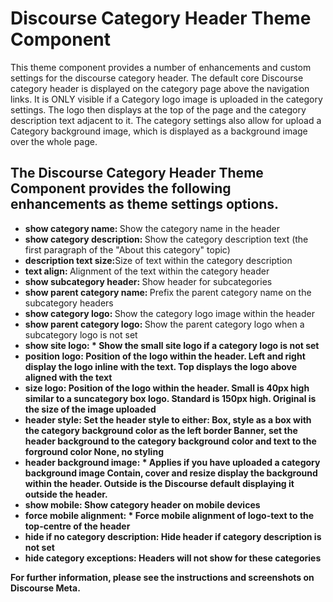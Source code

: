 # Discourse Category Header Theme Component
This theme component provides a number of enhancements and custom settings for the discourse category header.
The default core Discourse category header is displayed on the category page above the navigation links. It is ONLY visible if a Category logo image is uploaded in the category settings. The logo then displays at the top of the page and the category description text adjacent to it. The category settings also allow for upload a Category background image, which is displayed as a background image over the whole page.
## The Discourse Category Header Theme Component provides the following enhancements as theme settings options.
* <b>show category name: </b>Show the category name in the header
* <b>show category description: </b>Show the category description text (the first paragraph of the "About this category" topic)
* <b>description text size:</b>Size of text within the category description
* <b>text align: </b>Alignment of the text within the category header
* <b>show subcategory header: </b>Show header for subcategories
* <b>show parent category name: </b>Prefix the parent category name on the subcategory headers
* <b>show category logo: </b>Show the category logo image within the header
* <b>show parent category logo: </b>Show the parent category logo when a subcategory logo is not set
* <b>show site logo: * <b>Show the small site logo if a category logo is not set
* <b>position logo: </b>Position of the logo within the header. Left and right display the logo inline with the text. Top displays the logo above aligned with the text
* <b>size logo: </b>Position of the logo within the header. Small is 40px high similar to a suncategory box logo. Standard is 150px high. Original is the size of the image uploaded
* <b>header style: </b>Set the header style to either: Box, style as a box with the category background color as the left border Banner, set the header background to the category background color and text to the forground color None, no styling
* <b>header background image: * <b>Applies if you have uploaded a category background image Contain, cover and resize display the background within the header. Outside is the Discourse default displaying it outside the header.
* <b>show mobile: </b>Show category header on mobile devices
* <b>force mobile alignment: * <b>Force mobile alignment of logo-text to the top-centre of the header
* <b>hide if no category description: </b>Hide header if category description is not set
* <b>hide category exceptions: </b>Headers will not show for these categories

For further information, please see the instructions and screenshots on Discourse Meta.
